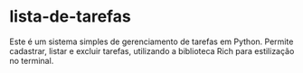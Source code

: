 # lista-de-tarefas
Este é um sistema simples de gerenciamento de tarefas em Python. Permite cadastrar, listar e excluir tarefas, utilizando a biblioteca Rich para estilização no terminal.
